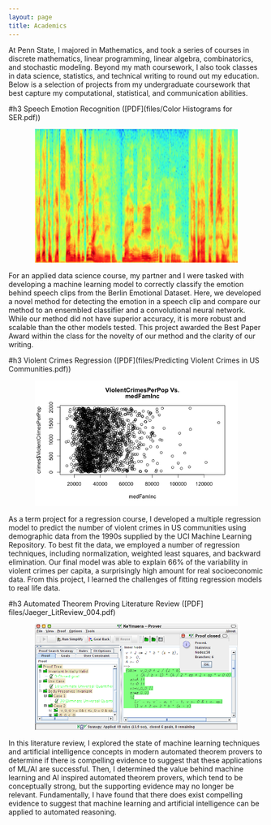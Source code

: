 ```yaml
---
layout: page
title: Academics
---
```


At Penn State, I majored in Mathematics, and took a series of courses in discrete mathematics, linear programming, linear algebra, combinatorics, and stochastic modeling. Beyond my math coursework, I also took classes in data science, statistics, and technical writing to round out my education. Below is a selection of projects from my undergraduate coursework that best capture my computational, statistical, and communication abilities. 



#h3 Speech Emotion Recognition ([PDF](files/Color Histograms for SER.pdf))

<p align="center">
  <img src="/files/Spectrogram.png" alt="Spectrogram" width = "400"/>
</p>

For an applied data science course, my partner and I were tasked with developing a machine learning model to correctly classify the emotion behind speech clips from the Berlin Emotional Dataset. Here, we developed a novel method for detecting the emotion in a speech clip and compare our method to an ensembled classifier and a convolutional neural network. While our method did not have superior accuracy, it is more robust and scalable than the other models tested. This project awarded the Best Paper Award within the class for the novelty of our method and the clarity of our writing. 



#h3 Violent Crimes Regression ([PDF](files/Predicting Violent Crimes in US Communities.pdf))

<p align="center">
  <img src="/files/medfaminc.png" alt="Plot" width = "400"/>
</p>

As a term project for a regression course, I developed a multiple regression model to predict the number of violent crimes in US communities using demographic data from the 1990s supplied by the UCI Machine Learning Repository. To best fit the data, we employed a number of regression techniques, including normalization, weighted least squares, and backward elimination. Our final model was able to explain 66% of the variability in violent crimes per capita, a surprisingly high amount for real socioeconomic data. From this project, I learned the challenges of fitting regression models to real life data. 

#h3 Automated Theorem Proving Literature Review ([PDF] files/Jaeger_LitReview_004.pdf)
<p align="center">
  <img src="/files/ATP.png" alt="ATP" width = "400"/>
</p>

In this literature review, I explored the state of machine learning techniques and artificial intelligence concepts in modern automated theorem provers to determine if there is compelling evidence to suggest that these applications of ML/AI are successful. Then, I determined the value behind machine learning and AI inspired automated theorem provers, which tend to be conceptually strong, but the supporting evidence may no longer be relevant. Fundamentally, I have found that there does exist compelling evidence to suggest that machine learning and artificial intelligence can be applied to automated reasoning.





